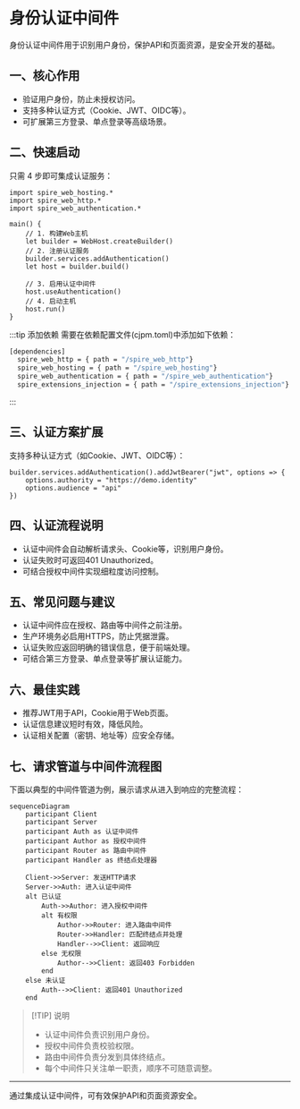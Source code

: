 # 身份认证中间件

身份认证中间件用于识别用户身份，保护API和页面资源，是安全开发的基础。

## 一、核心作用

- 验证用户身份，防止未授权访问。
- 支持多种认证方式（Cookie、JWT、OIDC等）。
- 可扩展第三方登录、单点登录等高级场景。

## 二、快速启动

只需 4 步即可集成认证服务：

```cangjie
import spire_web_hosting.*
import spire_web_http.*
import spire_web_authentication.*

main() {
    // 1. 构建Web主机
    let builder = WebHost.createBuilder()
    // 2. 注册认证服务
    builder.services.addAuthentication()
    let host = builder.build()

    // 3. 启用认证中间件
    host.useAuthentication()
    // 4. 启动主机
    host.run()
}
```

:::tip 添加依赖
需要在依赖配置文件(cjpm.toml)中添加如下依赖：

```bash
[dependencies]
  spire_web_http = { path = "/spire_web_http"}
  spire_web_hosting = { path = "/spire_web_hosting"}
  spire_web_authentication = { path = "/spire_web_authentication"}
  spire_extensions_injection = { path = "/spire_extensions_injection"}
```
:::

## 三、认证方案扩展

支持多种认证方式（如Cookie、JWT、OIDC等）：

```cangjie
builder.services.addAuthentication().addJwtBearer("jwt", options => {
    options.authority = "https://demo.identity"
    options.audience = "api"
})
```

## 四、认证流程说明

- 认证中间件会自动解析请求头、Cookie等，识别用户身份。
- 认证失败时可返回401 Unauthorized。
- 可结合授权中间件实现细粒度访问控制。

## 五、常见问题与建议

- 认证中间件应在授权、路由等中间件之前注册。
- 生产环境务必启用HTTPS，防止凭据泄露。
- 认证失败应返回明确的错误信息，便于前端处理。
- 可结合第三方登录、单点登录等扩展认证能力。

## 六、最佳实践

- 推荐JWT用于API，Cookie用于Web页面。
- 认证信息建议短时有效，降低风险。
- 认证相关配置（密钥、地址等）应安全存储。

## 七、请求管道与中间件流程图

下面以典型的中间件管道为例，展示请求从进入到响应的完整流程：

```mermaid
sequenceDiagram
    participant Client
    participant Server
    participant Auth as 认证中间件
    participant Author as 授权中间件
    participant Router as 路由中间件
    participant Handler as 终结点处理器

    Client->>Server: 发送HTTP请求
    Server->>Auth: 进入认证中间件
    alt 已认证
        Auth->>Author: 进入授权中间件
        alt 有权限
            Author->>Router: 进入路由中间件
            Router->>Handler: 匹配终结点并处理
            Handler-->>Client: 返回响应
        else 无权限
            Author-->>Client: 返回403 Forbidden
        end
    else 未认证
        Auth-->>Client: 返回401 Unauthorized
    end
```

> [!TIP] 说明
> - 认证中间件负责识别用户身份。
> - 授权中间件负责校验权限。
> - 路由中间件负责分发到具体终结点。
> - 每个中间件只关注单一职责，顺序不可随意调整。

---

通过集成认证中间件，可有效保护API和页面资源安全。
